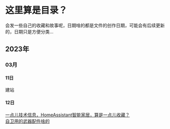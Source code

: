 # 这里算是目录？

会发一些自己的收藏和故事呢，日期啥的都是文件的创作日期，可能会有后续更新的，日期只是方便分类…

## 2023年
### 03月
#### 11日
建站
#### 12日
[一点儿技术信息，HomeAssistant智能家居，算是一点儿收藏？](/2023/03/12/Tech.md) <br>
[自卫用的武器配件啥的](/2023/03/12/Self-Defense.md)
